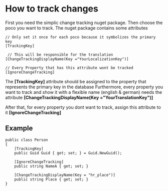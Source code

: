# How to track changes

First you need the simplic change tracking nuget package.
Then choose the poco you want to track. The nuget package contains some attributes

    // Only set it once for each poco because it symbolizes the primary key
    [TrackingKey] 
    
     // This will be responsible for the translation  
    [ChangeTrackingDisplayName(Key ="YourLocalizationKey")]
    
    // Every Property that has this attribute wont be tracked
    [IgnoreChangeTracking]

The **[TrackingKey]** attribute should be assigned to the property that represents the primary key in the database
Furthermore, every property you want to track and show it with a flexible name (english & german) needs the attribute **[ChangeTrackingDisplayName(Key ="YourTranslationKey")]** 

After that, for every property you dont want to track, assign this attribute to it 
**[IgnoreChangeTracking]**

## Example

    public class Person
    {
        [TrackingKey]
        public Guid Guid { get; set; } = Guid.NewGuid();
        
        [IgnoreChangeTracking]
        public string NameA { get; set; }
        
        [ChangeTrackingDisplayName(Key = "hr_place")]
        public string Place { get; set; }
    }

